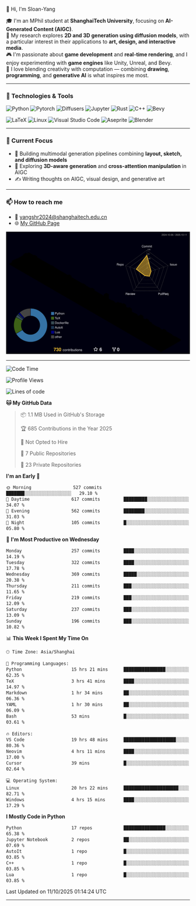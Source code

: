 👋 Hi, I'm Sloan-Yang

🎓 I'm an MPhil student at **ShanghaiTech University**, focusing on **AI-Generated Content (AIGC)**.  
🧠 My research explores **2D and 3D generation using diffusion models**, with a particular interest in their applications to **art, design, and interactive media**.  
🎮 I'm passionate about **game development** and **real-time rendering**, and I enjoy experimenting with **game engines** like Unity, Unreal, and Bevy.  
🎨 I love blending creativity with computation — combining **drawing**, **programming**, and **generative AI** is what inspires me most.

---

### 🧰 Technologies & Tools

![Python](https://img.shields.io/badge/python-%233776AB.svg?style=for-the-badge&logo=python&logoColor=white)
![Pytorch](https://img.shields.io/badge/pytorch-%23EE4C2C.svg?style=for-the-badge&logo=pytorch&logoColor=white)
![Diffusers](https://img.shields.io/badge/diffusers-HuggingFace-yellow?style=for-the-badge&logo=huggingface&logoColor=black)
![Jupyter](https://img.shields.io/badge/Jupyter-%23F37626.svg?style=for-the-badge&logo=Jupyter&logoColor=white)
![Rust](https://img.shields.io/badge/Rust-%23000000.svg?style=for-the-badge&logo=rust&logoColor=white)
![C++](https://img.shields.io/badge/C++-%2300599C.svg?style=for-the-badge&logo=c%2B%2B&logoColor=white)
![Bevy](https://img.shields.io/badge/Bevy-000000.svg?style=for-the-badge&logo=bevy&logoColor=white)

![LaTeX](https://img.shields.io/badge/LaTeX-47A141?style=for-the-badge&logo=latex&logoColor=white)
![Linux](https://img.shields.io/badge/Linux-FCC624?style=for-the-badge&logo=linux&logoColor=black)
![Visual Studio Code](https://img.shields.io/badge/VSCode-0078d7.svg?style=for-the-badge&logo=visual-studio-code&logoColor=white)
![Aseprite](https://img.shields.io/badge/Aseprite-FFFFFF?style=for-the-badge&logo=Aseprite&logoColor=%237D929E)
![Blender](https://img.shields.io/badge/Blender-F5792A?style=for-the-badge&logo=blender&logoColor=white)

---

### 🔭 Current Focus

- 🎨 Building multimodal generation pipelines combining **layout, sketch, and diffusion models**
- 🧪 Exploring **3D-aware generation** and **cross-attention manipulation** in AIGC
- ✍️ Writing thoughts on AIGC, visual design, and generative art

---

### 📫 How to reach me

- 📧 <a href="mailto:yangshr2024@shanghaitech.edu.cn">yangshr2024@shanghaitech.edu.cn</a>
- 🌐 [My GitHub Page](https://sloan-yang.github.io)  



![3D Profile](https://raw.githubusercontent.com/Sloan-Yang/Sloan-Yang/main/profile-3d-contrib/profile-night-rainbow.svg)

---


<!--START_SECTION:waka-->
![Code Time](http://img.shields.io/badge/Code%20Time-645%20hrs%2029%20mins-blue)

![Profile Views](http://img.shields.io/badge/Profile%20Views-3-blue)

![Lines of code](https://img.shields.io/badge/From%20Hello%20World%20I%27ve%20Written-2.2%20million%20lines%20of%20code-blue)

**🐱 My GitHub Data** 

> 📦 1.1 MB Used in GitHub's Storage 
 > 
> 🏆 685 Contributions in the Year 2025
 > 
> 🚫 Not Opted to Hire
 > 
> 📜 7 Public Repositories 
 > 
> 🔑 23 Private Repositories 
 > 
**I'm an Early 🐤** 

```text
🌞 Morning                527 commits         ███████░░░░░░░░░░░░░░░░░░   29.10 % 
🌆 Daytime                617 commits         █████████░░░░░░░░░░░░░░░░   34.07 % 
🌃 Evening                562 commits         ████████░░░░░░░░░░░░░░░░░   31.03 % 
🌙 Night                  105 commits         █░░░░░░░░░░░░░░░░░░░░░░░░   05.80 % 
```
📅 **I'm Most Productive on Wednesday** 

```text
Monday                   257 commits         ████░░░░░░░░░░░░░░░░░░░░░   14.19 % 
Tuesday                  322 commits         ████░░░░░░░░░░░░░░░░░░░░░   17.78 % 
Wednesday                369 commits         █████░░░░░░░░░░░░░░░░░░░░   20.38 % 
Thursday                 211 commits         ███░░░░░░░░░░░░░░░░░░░░░░   11.65 % 
Friday                   219 commits         ███░░░░░░░░░░░░░░░░░░░░░░   12.09 % 
Saturday                 237 commits         ███░░░░░░░░░░░░░░░░░░░░░░   13.09 % 
Sunday                   196 commits         ███░░░░░░░░░░░░░░░░░░░░░░   10.82 % 
```


📊 **This Week I Spent My Time On** 

```text
🕑︎ Time Zone: Asia/Shanghai

💬 Programming Languages: 
Python                   15 hrs 21 mins      ████████████████░░░░░░░░░   62.35 % 
TeX                      3 hrs 41 mins       ████░░░░░░░░░░░░░░░░░░░░░   14.97 % 
Markdown                 1 hr 34 mins        ██░░░░░░░░░░░░░░░░░░░░░░░   06.36 % 
YAML                     1 hr 30 mins        ██░░░░░░░░░░░░░░░░░░░░░░░   06.09 % 
Bash                     53 mins             █░░░░░░░░░░░░░░░░░░░░░░░░   03.61 % 

🔥 Editors: 
VS Code                  19 hrs 48 mins      ████████████████████░░░░░   80.36 % 
Neovim                   4 hrs 11 mins       ████░░░░░░░░░░░░░░░░░░░░░   17.00 % 
Cursor                   39 mins             █░░░░░░░░░░░░░░░░░░░░░░░░   02.64 % 

💻 Operating System: 
Linux                    20 hrs 22 mins      █████████████████████░░░░   82.71 % 
Windows                  4 hrs 15 mins       ████░░░░░░░░░░░░░░░░░░░░░   17.29 % 
```

**I Mostly Code in Python** 

```text
Python                   17 repos            ████████████████░░░░░░░░░   65.38 % 
Jupyter Notebook         2 repos             ██░░░░░░░░░░░░░░░░░░░░░░░   07.69 % 
AutoIt                   1 repo              █░░░░░░░░░░░░░░░░░░░░░░░░   03.85 % 
C++                      1 repo              █░░░░░░░░░░░░░░░░░░░░░░░░   03.85 % 
Lua                      1 repo              █░░░░░░░░░░░░░░░░░░░░░░░░   03.85 % 
```




 Last Updated on 11/10/2025 01:14:24 UTC
<!--END_SECTION:waka-->

---





